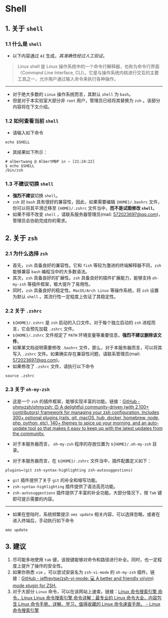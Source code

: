 # Shell

## 1. 关于 `shell`

### 1.1 什么是 `shell`

- 以下内容通过 `AI` 生成，_其准确性经过人工验证_。

> Linux shell 是 Linux 操作系统中的一个命令行解释器，也称为命令行界面（Command Line Interface, CLI）。它是与操作系统内核进行交互的主要工具之一，允许用户通过输入命令来执行各种操作。

---

- 对于绝大多数的 `Linux` 操作系统而言，其默认 `shell` 为 `bash`。
- 但是对于本实验室大部分非 `root` 用户，管理员已经将其替换为 `zsh` 。该部分内容将在下文介绍。

### 1.2 如何查看当前 `shell`

- 请输入如下命令

```shell
echo $SHELL
```

- 其结果如下所示：

```shell
# albertwang @ AlbertMBP in ~ [21:24:22]
$ echo $SHELL
/bin/zsh
```

### 1.3 不建议切换 `shell`

- **强烈不建议**切换 `shell`。
- `zsh` 对 `bash` 具有很好的兼容性，因此，如果需要编辑 `{HOME}/.bashrc` 文件，你可以将其平滑迁移至 `{HOME}/.zshrc` 文件当中，**而不是试图修改 `shell`**。
- 如果不得不改变 `shell` ，请联系服务器管理员(mail: 572023697@qq.com)，管理员会协助完成你的需求。

## 2. 关于 `zsh`

### 2.1 为什么选择 `zsh`

- 首先，`zsh` 具备良好的兼容性。它和 `fish` 等较为激进的终端解释器不同，`zsh` 能够兼容 `bash` 编程当中的大多数语法。
- 其次，`zsh` 具备良好的扩展性。`zsh` 具备良好的插件扩展能力，能够支持 `oh-my-zsh` 等插件框架，极大提升了易用性。
- 同时，`zsh` 具备良好的稳定性。`MacOS/Arch Linux` 等操作系统，将 `zsh` 设置为默认 `shell` 。其流行性一定程度上佐证了其稳定性。

### 2.2 关于 `.zshrc`

- `${HOME}/.zshrc` 是 `zsh` 启动的入口文件。对于每个独立启动的 `zsh` 进程而言，它会预先加载 `.zshrc` 文件。
- `${HOME}/.zshrc` 文件规定了 `PATH` 环境变量等重要信息，**强烈不建议删除该文件**。
- 如果某文档说明需要修改 `.bashrc` 文件，那么，对于本服务器而言，可以将其写入 `.zshrc` 文件。如果确实存在兼容性问题，请联系管理员(mail: 572023697@qq.com)。
- 如果修改了 `.zshrc` 文件，请执行以下命令

```shell
source .zshrc
```

### 2.3 关于 `oh-my-zsh`

- 这是一个 `zsh` 的插件框架，能够实现丰富的功能。链接：[GitHub - ohmyzsh/ohmyzsh: 🙃 A delightful community-driven (with 2,100+ contributors) framework for managing your zsh configuration. Includes 300+ optional plugins (rails, git, macOS, hub, docker, homebrew, node, php, python, etc), 140+ themes to spice up your morning, and an auto-update tool so that makes it easy to keep up with the latest updates from the community.](https://github.com/ohmyzsh/ohmyzsh)

- 对于本服务器而言， `oh-my-zsh` 程序的存放位置为 `${HOME}/.oh-my-zsh` 目录。
- 对于本服务器而言，在 `${HOME}/.zshrc` 文件当中，插件配置定义如下：

```shell
plugins=(git zsh-syntax-highlighting zsh-autosuggestions)
```

- `git` 插件提供了关于 `git` 的补全和缩写功能。
- `zsh-syntax-highlighting` 插件提供了语法高亮功能。
- `zsh-autosuggestions` 插件提供了丰富的补全功能。大部分情况下，按 `Tab` 键即可提示需要的内容。

---

- 如果在登陆时，系统频繁提示 `omz update` 相关内容，可以选择忽略，或者在进入终端后，手动执行如下命令

```shell
omz update
```

## 3. 建议

1. 尽可能多地使用 `tab` 键，该按键能够对命令和路径进行补全。同时，也一定程度上提升了操作的安全性。
2. 如果你熟悉 `vim` ，可以尝试安装名为 `zsh-vi-mode` 的 `oh-my-zsh` 插件。链接：[GitHub - jeffreytse/zsh-vi-mode: 💻 A better and friendly vi(vim) mode plugin for ZSH.](https://github.com/jeffreytse/zsh-vi-mode)
3. 对于大部分 `Linux` 命令，可以在该网站上速查。链接：[Linux 命令搜索引擎 命令，Linux Linux 命令搜索引擎 命令详解：最专业的 Linux 命令大全，内容包含 Linux 命令手册、详解、学习，值得收藏的 Linux 命令速查手册。 - Linux 命令搜索引擎](https://wangchujiang.com/linux-command/)
